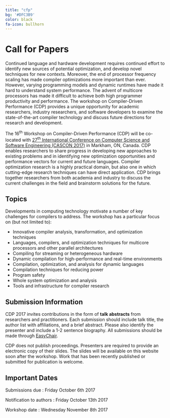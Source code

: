 ```yaml
---
title: "cfp"
bg: '#DFC3B9'
color: black
fa-icon: bullhorn
---
```


# Call for Papers

Continued language and hardware development requires continued effort to identify new sources of potential optimization, and develop novel techniques for new contexts. Moreover, the end of processor frequency scaling has made compiler optimizations more important than ever. However, varying programming models and dynamic runtimes have made it hard to understand system performance. The advent of multicore processors has made it difficult to achieve both high programmer productivity and performance. The workshop on Compiler-Driven Performance (CDP) provides a unique opportunity for academic researchers, industry researchers, and software developers to examine the state-of-the-art compiler technology and discuss future directions for research and development.


The 16<sup>th</sup> Workshop on Compiler-Driven Performance (CDP) will be co-located with [27<sup>th</sup> International Conference on Computer Science and Software Engineering (CASCON 2017)](http://cascon.ca/) in Markham, ON, Canada. CDP enables researchers to share progress in developing new approaches to existing problems and in identifying new optimization opportunities and performance vectors for current and future languages. Compiler optimization research is a highly practical domain, but also one in which cutting-edge research techniques can have direct application. CDP brings together researchers from both academia and industry to discuss the current challenges in the field and brainstorm solutions for the future.

## Topics

Developments in computing technology motivate a number of key challenges for compilers to address. The workshop has a particular focus on (but not limited to):

* Innovative compiler analysis, transformation, and optimization techniques
* Languages, compilers, and optimization techniques for multicore processors and other parallel architectures
* Compiling for streaming or heterogeneous hardware
* Dynamic compilation for high-performance and real-time environments
* Compilation, optimization, and analysis for dynamic languages
* Compilation techniques for reducing power
* Program safety
* Whole system optimization and analysis
* Tools and infrastructure for compiler research

## Submission Information

CDP 2017 invites contributions in the form of **talk abstracts** from researchers and practitioners. Each submission should include talk title, the author list with affiliations, and a brief abstract. Please also identify the presenter and include a 1-2 sentence biography. All submissions should be made through [EasyChair](https://easychair.org/conferences/?conf=cdp17).

CDP does not publish proceedings. Presenters are required to provide an electronic copy of their slides. The slides will be available on this website soon after the workshop. Work that has been recently published or submitted for publication is welcome.

## Important Dates

Submissions due
: Friday October 6th 2017

Notification to authors
: Friday October 13th 2017

Workshop date
: Wednesday November 8th 2017
